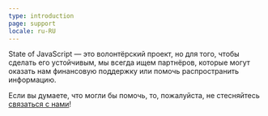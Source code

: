 ```yaml
---
type: introduction
page: support
locale: ru-RU
---
```


State of JavaScript — это волонтёрский проект, но для того, чтобы сделать его устойчивым, мы всегда ищем партнёров, которые могут оказать нам финансовую поддержку или помочь распространить информацию.

Если вы думаете, что могли бы помочь, то, пожалуйста, не стесняйтесь <a href="mailto:hello@stateofjs.com">связаться с нами</a>!
